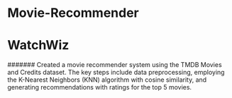 # Movie-Recommender
# WatchWiz
####### Created a movie recommender system using the TMDB Movies and Credits dataset. The key steps include data preprocessing, employing the K-Nearest Neighbors (KNN) algorithm with cosine similarity, and generating recommendations with ratings for the top 5 movies.
